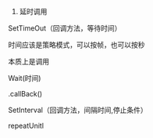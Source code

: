

1. 延时调用

SetTimeOut（回调方法，等待时间）

时间应该是策略模式，可以按帧，也可以按秒

本质上是调用

Wait(时间)

.callBack()



SetInterval（回调方法，间隔时间,停止条件）

repeatUnitl
